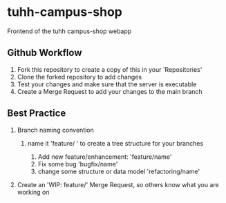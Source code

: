 # tuhh-campus-shop
Frontend of the tuhh campus-shop webapp

## Github Workflow

1. Fork this repository to create a copy of this in your 'Repositories'
2. Clone the forked repository to add changes
3. Test your changes and make sure that the server is executable
4. Create a Merge Request to add your changes to the main branch 

## Best Practice 

1. Branch naming convention 

   1. name it 'feature/ <feature-name>' to create a tree structure for your branches
      1. Add new feature/enhancement:  'feature/name'
      2. Fix some bug 'bugfix/name'
      3. change some structure or data model 'refactoring/name'

2. Create an 'WIP: feature/<feature-name>' Merge Request, so others know what you are working on

   